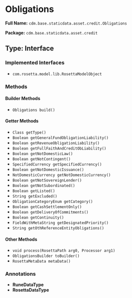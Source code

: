 # Obligations

**Full Name:** `cdm.base.staticdata.asset.credit.Obligations`

**Package:** `cdm.base.staticdata.asset.credit`

## Type: Interface

### Implemented Interfaces

- `com.rosetta.model.lib.RosettaModelObject`

### Methods

#### Builder Methods

- `Obligations build()`

#### Getter Methods

- `Class getType()`
- `Boolean getGeneralFundObligationLiability()`
- `Boolean getRevenueObligationLiability()`
- `Boolean getFullFaithAndCreditObLiability()`
- `Boolean getNotDomesticLaw()`
- `Boolean getNotContingent()`
- `SpecifiedCurrency getSpecifiedCurrency()`
- `Boolean getNotDomesticIssuance()`
- `NotDomesticCurrency getNotDomesticCurrency()`
- `Boolean getNotSovereignLender()`
- `Boolean getNotSubordinated()`
- `Boolean getListed()`
- `String getExcluded()`
- `ObligationCategoryEnum getCategory()`
- `Boolean getCashSettlementOnly()`
- `Boolean getDeliveryOfCommitments()`
- `Boolean getContinuity()`
- `FieldWithMetaString getDesignatedPriority()`
- `String getOthReferenceEntityObligations()`

#### Other Methods

- `void process(RosettaPath arg0, Processor arg1)`
- `ObligationsBuilder toBuilder()`
- `RosettaMetaData metaData()`

### Annotations

- **RuneDataType**
- **RosettaDataType**

